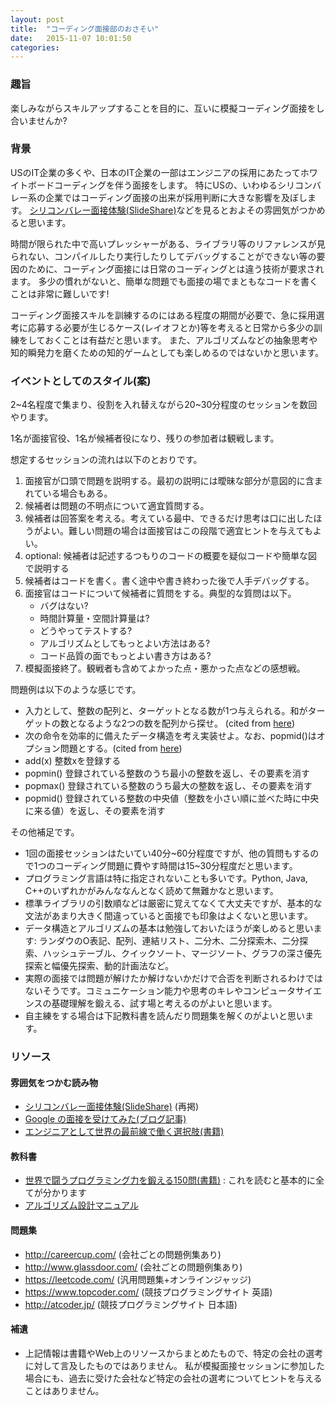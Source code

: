 ```yaml
---
layout: post
title:  "コーディング面接部のおさそい"
date:   2015-11-07 10:01:50
categories: 
---
```


### 趣旨

楽しみながらスキルアップすることを目的に、互いに模擬コーディング面接をし合いませんか?

### 背景

USのIT企業の多くや、日本のIT企業の一部はエンジニアの採用にあたってホワイトボードコーディングを伴う面接をします。
特にUSの、いわゆるシリコンバレー系の企業ではコーディング面接の出来が採用判断に大きな影響を及ぼします。 
[シリコンバレー面接体験(SlideShare)](http://www.slideshare.net/paiza_official/ss-42702699)などを見るとおよその雰囲気がつかめると思います。

時間が限られた中で高いプレッシャーがある、ライブラリ等のリファレンスが見られない、コンパイルしたり実行したりしてデバッグすることができない等の要因のために、コーディング面接には日常のコーディングとは違う技術が要求されます。
多少の慣れがないと、簡単な問題でも面接の場でまともなコードを書くことは非常に難しいです!

コーディング面接スキルを訓練するのにはある程度の期間が必要で、急に採用選考に応募する必要が生じるケース(レイオフとか)等を考えると日常から多少の訓練をしておくことは有益だと思います。
また、アルゴリズムなどの抽象思考や知的瞬発力を磨くための知的ゲームとしても楽しめるのではないかと思います。

### イベントとしてのスタイル(案)

2~4名程度で集まり、役割を入れ替えながら20~30分程度のセッションを数回やります。

1名が面接官役、1名が候補者役になり、残りの参加者は観戦します。

想定するセッションの流れは以下のとおりです。

1. 面接官が口頭で問題を説明する。最初の説明には曖昧な部分が意図的に含まれている場合もある。
2. 候補者は問題の不明点について適宜質問する。
3. 候補者は回答案を考える。考えている最中、できるだけ思考は口に出したほうがよい。難しい問題の場合は面接官はこの段階で適宜ヒントを与えてもよい。
4. optional: 候補者は記述するつもりのコードの概要を疑似コードや簡単な図で説明する
5. 候補者はコードを書く。書く途中や書き終わった後で人手デバッグする。
6. 面接官はコードについて候補者に質問をする。典型的な質問は以下。
   - バグはない?
   - 時間計算量・空間計算量は?
   - どうやってテストする?
   - アルゴリズムとしてもっとよい方法はある?
   - コード品質の面でもっとよい書き方はある?
7. 模擬面接終了。観戦者も含めてよかった点・悪かった点などの感想戦。

問題例は以下のような感じです。

- 入力として、整数の配列と、ターゲットとなる数が1つ与えられる。和がターゲットの数となるような2つの数を配列から探せ。 (cited from [here](https://leetcode.com/problems/two-sum/))
- 次の命令を効率的に備えたデータ構造を考え実装せよ。なお、popmid()はオプション問題とする。(cited from [here](https://preferred.jp/career/engineer))
 - add(x) 整数xを登録する
 - popmin() 登録されている整数のうち最小の整数を返し、その要素を消す
 - popmax() 登録されている整数のうち最大の整数を返し、その要素を消す
 - popmid() 登録されている整数の中央値（整数を小さい順に並べた時に中央に来る値）を返し、その要素を消す

その他補足です。

- 1回の面接セッションはたいてい40分~60分程度ですが、他の質問もするので1つのコーディング問題に費やす時間は15~30分程度だと思います。
- プログラミング言語は特に指定されないことも多いです。Python, Java, C++のいずれかがみんななんとなく読めて無難かなと思います。
- 標準ライブラリの引数順などは厳密に覚えてなくて大丈夫ですが、基本的な文法があまり大きく間違っていると面接でも印象はよくないと思います。
- データ構造とアルゴリズムの基本は勉強しておいたほうが楽しめると思います: ランダウのO表記、配列、連結リスト、二分木、二分探索木、二分探索、ハッシュテーブル、クイックソート、マージソート、グラフの深さ優先探索と幅優先探索、動的計画法など。
- 実際の面接では問題が解けたか解けないかだけで合否を判断されるわけではないそうです。コミュニケーション能力や思考のキレやコンピュータサイエンスの基礎理解を鍛える、試す場と考えるのがよいと思います。
- 自主練をする場合は下記教科書を読んだり問題集を解くのがよいと思います。

### リソース

#### 雰囲気をつかむ読み物
- [シリコンバレー面接体験(SlideShare)](http://www.slideshare.net/paiza_official/ss-42702699) (再掲)
- [Google の面接を受けてみた(ブログ記事)](http://shiumachi.hatenablog.com/entry/20090122/1232574613)
- [エンジニアとして世界の最前線で働く選択肢(書籍)](http://www.amazon.co.jp/gp/product/B01626P712)

#### 教科書
- [世界で闘うプログラミング力を鍛える150問(書籍)](http://www.amazon.co.jp/gp/product/B00HR19TSO) : これを読むと基本的に全てが分かります
- [アルゴリズム設計マニュアル](http://www.amazon.co.jp/gp/product/4621085107)

#### 問題集
- http://careercup.com/ (会社ごとの問題例集あり)
- http://www.glassdoor.com/ (会社ごとの問題例集あり)
- https://leetcode.com/ (汎用問題集+オンラインジャッジ)
- https://www.topcoder.com/ (競技プログラミングサイト 英語)
- http://atcoder.jp/ (競技プログラミングサイト 日本語)

#### 補遺
- 上記情報は書籍やWeb上のリソースからまとめたもので、特定の会社の選考に対して言及したものではありません。
  私が模擬面接セッションに参加した場合にも、過去に受けた会社など特定の会社の選考についてヒントを与えることはありません。
